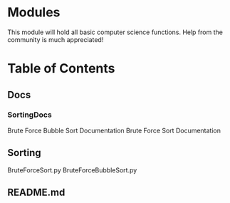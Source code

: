 # Modules

This module will hold all basic computer science functions. Help from the community is much appreciated!

# Table of Contents

## Docs

### SortingDocs
Brute Force Bubble Sort Documentation
Brute Force Sort Documentation

## Sorting
BruteForceSort.py
BruteForceBubbleSort.py

## README.md
